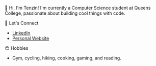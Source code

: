 👋 Hi, I'm Tenzin!
I'm currently a Computer Science student at Queens College, passionate about building cool things with code.

🤝 Let's Connect
- [LinkedIn](https://www.linkedin.com/in/tenzin-jhangowa-487ab3292)
- [Personal Website](https://tenzinjhangowa.me)

😊 Hobbies
- Gym, cycling, hiking, cooking, gaming, and reading.
